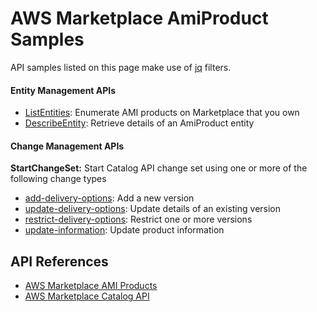 # AWS Marketplace AmiProduct Samples
API samples listed on this page make use of [jq](https://stedolan.github.io/jq/manual/) filters.

#### Entity Management APIs
* [ListEntities](list-entities): Enumerate AMI products on Marketplace that you own
* [DescribeEntity](describe-entity): Retrieve details of an AmiProduct entity

#### Change Management APIs
**StartChangeSet:** Start Catalog API change set using one or more of the following change types
* [add-delivery-options](add-delivery-options/README.md): Add a new version
* [update-delivery-options](update-delivery-options/README.md): Update details of an existing version 
* [restrict-delivery-options](restrict-delivery-options/README.md): Restrict one or more versions
* [update-information](update-information/README.md): Update product information

## API References

* [AWS Marketplace AMI Products](https://docs.aws.amazon.com/marketplace-catalog/latest/api-reference/ami-products.html)
* [AWS Marketplace Catalog API](https://docs.aws.amazon.com/marketplace-catalog/latest/api-reference/welcome.html)
